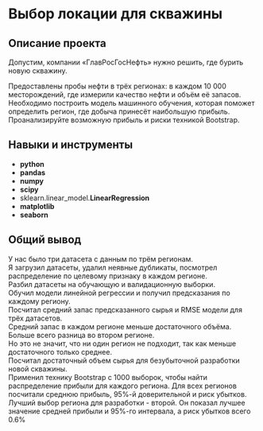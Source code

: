 # Выбор локации для скважины

## Описание проекта

Допустим, компании «ГлавРосГосНефть» нужно решить, где бурить новую скважину.

Предоставлены пробы нефти в трёх регионах: в каждом 10 000 месторождений, где измерили качество нефти и объём её запасов. Необходимо построить модель машинного обучения, которая поможет определить регион, где добыча принесёт наибольшую прибыль. Проанализируйте возможную прибыль и риски техникой Bootstrap.


## Навыки и инструменты

- **python**
- **pandas**
- **numpy**
- **scipy**
- sklearn.linear_model.**LinearRegression**
- **matplotlib**
- **seaborn**

## 

## Общий вывод

У нас было три датасета с данным по трём регионам.  
Я загрузил датасеты, удалил неявные дубликаты, посмотрел распределение по целевому признаку в каждом регионе.  
Разбил датасеты на обучающую и валидационную выборки.  
Обучил модели линейной регрессии и получил предсказания по каждому региону.  
Посчитал средний запас предсказанного сырья и RMSE модели для трёх датасетов.  
Средний запас в каждом регионе меньше достаточного объёма. Больше всего разница во втором регионе.  
Но это не значит, что ни один регион не подходит, так как меньше достаточного только среднее.  
Посчитал достаточный объем сырья для безубыточной разработки новой скважины.   
Применил технику Bootstrap с 1000 выборок, чтобы найти распределение прибыли для каждого региона.
Для всех регионов посчитали среднюю прибыль, 95%-й доверительной и риск убытков.
Лучший выбор региона для разработки - второй. Он показал лучшее значение средней прибыли и 95%-го интервала, а риск убытков всего 0.6%
